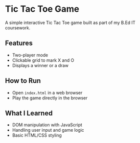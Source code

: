 # Tic Tac Toe Game

A simple interactive Tic Tac Toe game built as part of my B.Ed IT coursework.

## Features
- Two-player mode
- Clickable grid to mark X and O
- Displays a winner or a draw

## How to Run
- Open `index.html` in a web browser
- Play the game directly in the browser

## What I Learned
- DOM manipulation with JavaScript
- Handling user input and game logic
- Basic HTML/CSS styling

